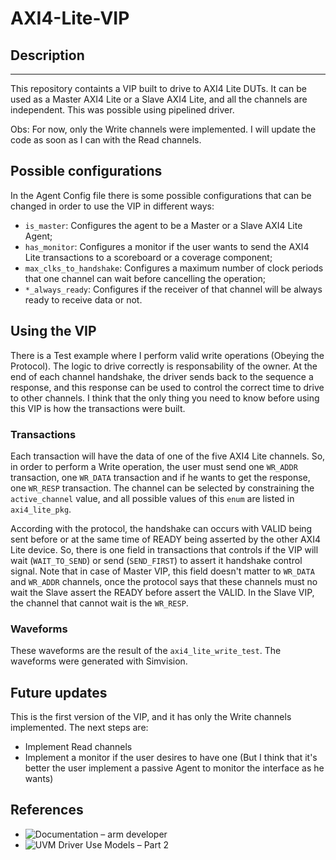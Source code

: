 # AXI4-Lite-VIP

## Description
***

This repository containts a VIP built to drive to AXI4 Lite DUTs. It can be used as a Master AXI4 Lite or a Slave AXI4 Lite, and all the channels are independent. This was possible using pipelined driver.

Obs: For now, only the Write channels were implemented. I will update the code as soon as I can with the Read channels.

## Possible configurations

In the Agent Config file there is some possible configurations that can be changed in order to use the VIP in different ways:

* `is_master`: Configures the agent to be a Master or a Slave AXI4 Lite Agent;
* `has_monitor`: Configures a monitor if the user wants to send the AXI4 Lite transactions to a scoreboard or a coverage component;
* `max_clks_to_handshake`: Configures a maximum number of clock periods that one channel can wait before cancelling the operation;
* `*_always_ready`: Configures if the receiver of that channel will be always ready to receive data or not.

## Using the VIP

There is a Test example where I perform valid write operations (Obeying the Protocol). The logic to drive correctly is responsability of the owner. At the end of each channel handshake, the driver sends back to the sequence a response, and this response can be used to control the correct time to drive to other channels. I think that the only thing you need to know before using this VIP is how the transactions were built.

### Transactions

Each transaction will have the data of one of the five AXI4 Lite channels. So, in order to perform a Write operation, the user must send one `WR_ADDR` transaction, one `WR_DATA` transaction and if he wants to get the response, one `WR_RESP` transaction. The channel can be selected by constraining the `active_channel` value, and all possible values of this `enum` are listed in `axi4_lite_pkg`.

According with the protocol, the handshake can occurs with VALID being sent before or at the same time of READY being asserted by the other AXI4 Lite device. So, there is one field in transactions that controls if the VIP will wait (`WAIT_TO_SEND`) or send (`SEND_FIRST`) to assert it handshake control signal. Note that in case of Master VIP, this field doesn't matter to `WR_DATA` and `WR_ADDR` channels, once the protocol says that these channels must no wait the Slave assert the READY before assert the VALID. In the Slave VIP, the channel that cannot wait is the `WR_RESP`.

### Waveforms

These waveforms are the result of the `axi4_lite_write_test`. The waveforms were generated with Simvision.

## Future updates

This is the first version of the VIP, and it has only the Write channels implemented. The next steps are:

* Implement Read channels
* Implement a monitor if the user desires to have one (But I think that it's better the user implement a passive Agent to monitor the interface as he wants)

## References

* ![Documentation – arm developer](https://developer.arm.com/documentation/ihi0022/e/AMBA-AXI4-Lite-Interface-Specification)
* ![UVM Driver Use Models – Part 2](https://learnuvmverification.com/index.php/2015/10/28/uvm-driver-use-models-part-2/)